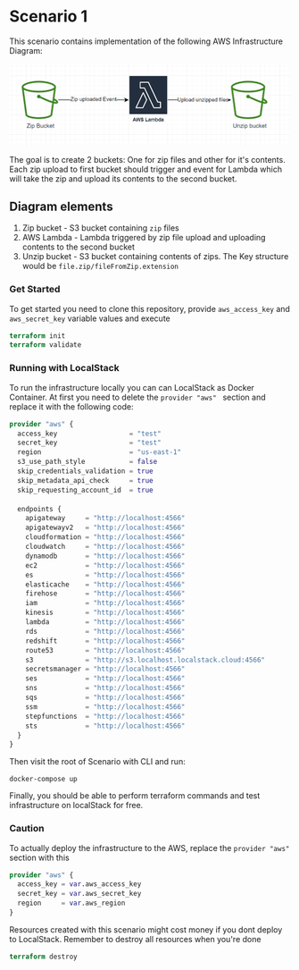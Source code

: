 # Scenario 1
This scenario contains implementation of the following AWS Infrastructure Diagram:

![](img/diagram.png)

The goal is to create 2 buckets: One for zip files and other for it's contents.
Each zip upload to first bucket should trigger and event for Lambda which will take the zip and upload its contents to the second bucket.

## Diagram elements

1. Zip bucket - S3 bucket containing `zip` files
2. AWS Lambda - Lambda triggered by zip file upload and uploading contents to the second bucket
3. Unzip bucket - S3 bucket containing contents of zips. The Key structure would be `file.zip/fileFromZip.extension`

### Get Started

To get started you need to clone this repository, provide `aws_access_key` and `aws_secret_key`
variable values and execute
```terraform
terraform init
terraform validate
``` 

### Running with LocalStack

To run the infrastructure locally you can can LocalStack as Docker Container.
At first you need to delete the `provider "aws"
` section and replace it with the following code:
```terraform
provider "aws" {
  access_key                  = "test"
  secret_key                  = "test"
  region                      = "us-east-1"
  s3_use_path_style           = false
  skip_credentials_validation = true
  skip_metadata_api_check     = true
  skip_requesting_account_id  = true

  endpoints {
    apigateway     = "http://localhost:4566"
    apigatewayv2   = "http://localhost:4566"
    cloudformation = "http://localhost:4566"
    cloudwatch     = "http://localhost:4566"
    dynamodb       = "http://localhost:4566"
    ec2            = "http://localhost:4566"
    es             = "http://localhost:4566"
    elasticache    = "http://localhost:4566"
    firehose       = "http://localhost:4566"
    iam            = "http://localhost:4566"
    kinesis        = "http://localhost:4566"
    lambda         = "http://localhost:4566"
    rds            = "http://localhost:4566"
    redshift       = "http://localhost:4566"
    route53        = "http://localhost:4566"
    s3             = "http://s3.localhost.localstack.cloud:4566"
    secretsmanager = "http://localhost:4566"
    ses            = "http://localhost:4566"
    sns            = "http://localhost:4566"
    sqs            = "http://localhost:4566"
    ssm            = "http://localhost:4566"
    stepfunctions  = "http://localhost:4566"
    sts            = "http://localhost:4566"
  }
}
```

Then visit the root of Scenario with CLI and run:

```
docker-compose up
```

Finally, you should be able to perform terraform commands and test infrastructure on localStack for free. 

### Caution

To actually deploy the infrastructure to the AWS, replace the `provider "aws" ` section with this

```terraform
provider "aws" {
  access_key = var.aws_access_key
  secret_key = var.aws_secret_key
  region     = var.aws_region
}
```

Resources created with this scenario might cost money if you dont deploy to LocalStack.
Remember to destroy all resources when you're done

```terraform
terraform destroy
```